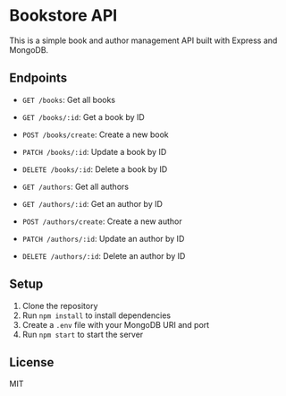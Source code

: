 # Bookstore API

This is a simple book and author management API built with Express and MongoDB.

## Endpoints

- `GET /books`: Get all books
- `GET /books/:id`: Get a book by ID
- `POST /books/create`: Create a new book
- `PATCH /books/:id`: Update a book by ID
- `DELETE /books/:id`: Delete a book by ID

- `GET /authors`: Get all authors
- `GET /authors/:id`: Get an author by ID
- `POST /authors/create`: Create a new author
- `PATCH /authors/:id`: Update an author by ID
- `DELETE /authors/:id`: Delete an author by ID

## Setup

1. Clone the repository
2. Run `npm install` to install dependencies
3. Create a `.env` file with your MongoDB URI and port
4. Run `npm start` to start the server

## License

MIT
